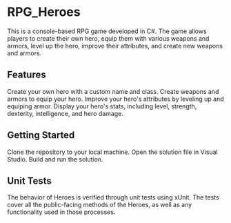 # RPG_Heroes
This is a console-based RPG game developed in C#. The game allows players to create their own hero, equip them with various weapons and armors, level up the hero, improve their attributes, and create new weapons and armors.

## Features 
Create your own hero with a custom name and class.
Create weapons and armors to equip your hero.
Improve your hero's attributes by leveling up and equiping armor.
Display your hero's stats, including level, strength, dexterity, intelligence, and hero damage.

## Getting Started
Clone the repository to your local machine.
Open the solution file in Visual Studio.
Build and run the solution.

## Unit Tests
The behavior of Heroes is verified through unit tests using xUnit. The tests cover all the public-facing methods of the Heroes, as well as any functionality used in those processes.
